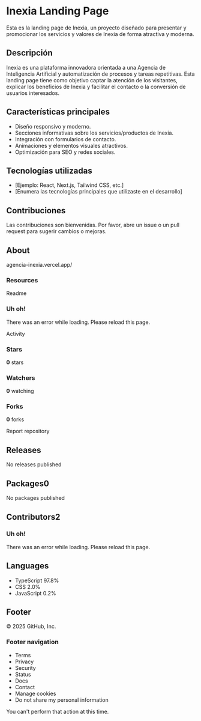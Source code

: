 # Inexia Landing Page

Esta es la landing page de Inexia, un proyecto diseñado para presentar y promocionar los servicios y valores de Inexia de forma atractiva y moderna.

## Descripción

Inexia es una plataforma innovadora orientada a una Agencia de Inteligencia Artificial y automatización de procesos y tareas repetitivas. Esta landing page tiene como objetivo captar la atención de los visitantes, explicar los beneficios de Inexia y facilitar el contacto o la conversión de usuarios interesados.

## Características principales

* Diseño responsivo y moderno.
* Secciones informativas sobre los servicios/productos de Inexia.
* Integración con formularios de contacto.
* Animaciones y elementos visuales atractivos.
* Optimización para SEO y redes sociales.

## Tecnologías utilizadas

* \[Ejemplo: React, Next.js, Tailwind CSS, etc.\]
* \[Enumera las tecnologías principales que utilizaste en el desarrollo\]

## Contribuciones

Las contribuciones son bienvenidas. Por favor, abre un issue o un pull request para sugerir cambios o mejoras.

## About

agencia-inexia.vercel.app/

### Resources

 Readme

###  Uh oh!

There was an error while loading. Please reload this page.

Activity

### Stars

**0** stars

### Watchers

**0** watching

### Forks

**0** forks

 Report repository

## Releases

No releases published

## Packages0

 No packages published

## Contributors2

###  Uh oh!

There was an error while loading. Please reload this page.

## Languages

* TypeScript 97.8%
* CSS 2.0%
* JavaScript 0.2%

## Footer

 © 2025 GitHub, Inc.

### Footer navigation

* Terms
* Privacy
* Security
* Status
* Docs
* Contact
* Manage cookies
* Do not share my personal information

 You can't perform that action at this time.
